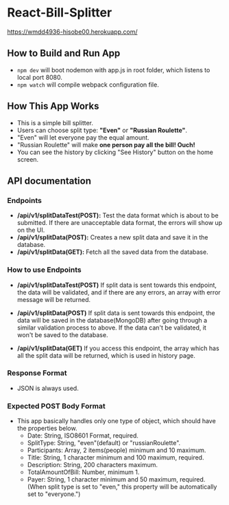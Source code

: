 # React-Bill-Splitter

https://wmdd4936-hisobe00.herokuapp.com/

## How to Build and Run App

- `npm dev` will boot nodemon with app.js in root folder, which listens to local port 8080.
- `npm watch` will compile webpack configuration file.

## How This App Works

- This is a simple bill splitter.
- Users can choose split type: **"Even"** or **"Russian Roulette"**.
- "Even" will let everyone pay the equal amount.
- "Russian Roulette" will make **one person pay all the bill! Ouch!**
- You can see the history by clicking "See History" button on the home screen.

## API documentation

### Endpoints

- **/api/v1/splitDataTest(POST):** Test the data format which is about to be submitted. If there are unacceptable data format, the errors will show up on the UI.
- **/api/v1/splitData(POST):** Creates a new split data and save it in the database.
- **/api/v1/splitData(GET):** Fetch all the saved data from the database.

### How to use Endpoints

- **/api/v1/splitDataTest(POST)**
  If split data is sent towards this endpoint, the data will be validated, and if there are any errors, an array with error message will be returned.

- **/api/v1/splitData(POST)**
  If split data is sent towards this endpoint, the data will be saved in the database(MongoDB) after going through a similar validation process to above. If the data can't be validated, it won't be saved to the database.

- **/api/v1/splitData(GET)**
  If you access this endpoint, the array which has all the split data will be returned, which is used in history page.

### Response Format

- JSON is always used.

### Expected POST Body Format

- This app basically handles only one type of object, which should have the properties below.
  - Date: String, ISO8601 Format, required.
  - SplitType: String, "even"(default) or "russianRoulette".
  - Participants: Array, 2 items(people) minimum and 10 maximum.
  - Title: String, 1 character minimum and 100 maximum, required.
  - Description: String, 200 characters maximum.
  - TotalAmountOfBill: Number, minimum 1.
  - Payer: String, 1 character minimum and 50 maximum, required. (When split type is set to "even," this property will be automatically set to "everyone.")
